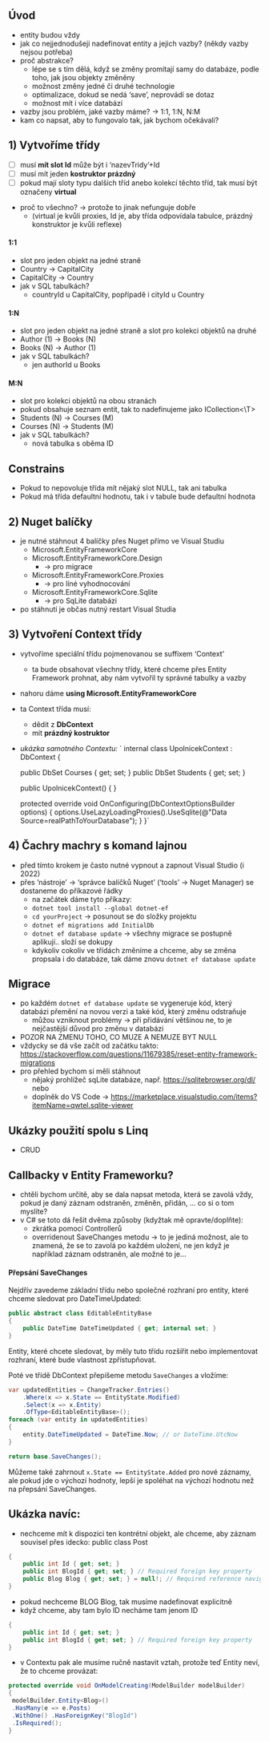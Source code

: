 ## Úvod
- entity budou vždy
- jak co nejjednodušeji nadefinovat entity a jejich vazby? (někdy vazby nejsou potřeba)
- proč abstrakce?
	- lépe se s tím dělá, když se změny promítají samy do databáze, podle toho, jak jsou objekty změněny
	- možnost změny jedné či druhé technologie
	- optimalizace, dokud se nedá ‘save’, neprovádí se dotaz
	- možnost mít i více databází
- vazby jsou problém, jaké vazby máme? → 1:1, 1:N, N:M
- kam co napsat, aby to fungovalo tak, jak bychom očekávali?
## 1) Vytvoříme třídy
- [ ] musí **mít slot Id** může být i ‘nazevTridy’+Id
- [ ] musí mít jeden **kostruktor prázdný**
- [ ] pokud mají sloty typu dalších tříd anebo kolekcí těchto tříd, tak musí být označeny **virtual**
- proč to všechno? → protože to jinak nefunguje dobře
	- (virtual je kvůli proxies, Id je, aby třída odpovídala tabulce, prázdný konstruktor je kvůli reflexe)
#### 1:1
- slot pro jeden objekt na jedné straně
- Country → CapitalCity
- CapitalCity → Country
- jak v SQL tabulkách?
	- countryId u CapitalCity, popřípadě i cityId u Country
#### 1:N
- slot pro jeden objekt na jedné straně a slot pro kolekci objektů na druhé
- Author (1) → Books (N)
- Books (N) → Author (1)
- jak v SQL tabulkách?
	- jen authorId u Books
#### M:N
- slot pro kolekci objektů na obou stranách
- pokud obsahuje seznam entit, tak to nadefinujeme jako ICollection<\T>
- Students (N) → Courses (M)
-  Courses (N) → Students (M)
- jak v SQL tabulkách?
	- nová tabulka s oběma ID

## Constrains
- Pokud to nepovoluje třída mít nějaký slot NULL, tak ani tabulka
- Pokud má třída defaultní hodnotu, tak i v tabule bude defaultní hodnota
## 2) Nuget balíčky
- je nutné stáhnout 4 balíčky přes Nuget přímo ve Visual Studiu
	- Microsoft.EntityFrameworkCore
	- Microsoft.EntityFrameworkCore.Design 
		- → pro migrace
	- Microsoft.EntityFrameworkCore.Proxies 
		- → pro líné vyhodnocování
	- Microsoft.EntityFrameworkCore.Sqlite 
		- → pro SqLite databázi
- po stáhnutí je občas nutný restart Visual Studia
## 3) Vytvoření Context třídy
- vytvoříme speciální třídu pojmenovanou se suffixem ‘Context’ 
	- ta bude obsahovat všechny třídy, které chceme přes Entity Framework prohnat, aby nám vytvořil ty správné tabulky a vazby
- nahoru dáme **using Microsoft.EntityFrameworkCore**
- ta Context třída musí:
	- dědit z **DbContext**
	- mít **prázdný kostruktor**
- *ukázka samotného Contextu:*
` internal class UpolnicekContext : DbContext
{

    public DbSet<Course> Courses { get; set; }
    public DbSet<Student> Students { get; set; }

    public UpolnicekContext() { }

    protected override void OnConfiguring(DbContextOptionsBuilder options) 
    {
        options.UseLazyLoadingProxies().UseSqlite(@"Data Source=realPathToYourDatabase"); 
    }
}`
## 4) Čachry machry s komand lajnou
- před tímto krokem je často nutné vypnout a zapnout Visual Studio (i 2022)
- přes ‘nástroje’ → ‘správce balíčků Nuget’ (‘tools’ → Nuget Manager) se dostaneme do příkazové řádky
	- na začátek dáme tyto příkazy:
	- `dotnet tool install --global dotnet-ef` 
	- `cd yourProject` → posunout se do složky projektu
	- `dotnet ef migrations add InitialDb`
	- `dotnet ef database update` → všechny migrace se postupně aplikují.. složí se dokupy
	- kdykoliv cokoliv ve třídách změníme a chceme, aby se změna propsala i do databáze, tak dáme znovu `dotnet ef database update`
## Migrace
- po každém `dotnet ef database update` se vygeneruje kód, který databázi přemění na novou verzi a také kód, který změnu odstraňuje
	- můžou vzniknout problémy → při přidávání většinou ne, to je nejčastější důvod pro změnu v databázi
- POZOR NA ZMENU TOHO, CO MUZE A NEMUZE BYT NULL
- vždycky se dá vše začít od začátku takto: https://stackoverflow.com/questions/11679385/reset-entity-framework-migrations
- pro přehled bychom si měli stáhnout 
	- nějaký prohlížeč sqLite databáze, např. https://sqlitebrowser.org/dl/
	nebo 
	- doplněk do VS Code → https://marketplace.visualstudio.com/items?itemName=qwtel.sqlite-viewer
## Ukázky použití spolu s Linq
- CRUD
## Callbacky v Entity Frameworku?
- chtěli bychom určitě, aby se dala napsat metoda, která se zavolá vždy, pokud je daný záznam odstraněn, změněn, přidán, … co si o tom myslíte?
- v C# se toto dá řešit dvěma způsoby (kdyžtak mě opravte/doplňte):
	- zkrátka pomocí Controllerů
	- overridenout SaveChanges metodu → to je jediná možnost, ale to znamená, že se to zavolá po každém uložení, ne jen když je například záznam odstraněn, ale možné to je…

#### Přepsání SaveChanges
Nejdřív zavedeme základní třídu nebo společné rozhraní pro entity, které chceme sledovat pro DateTimeUpdated:

```csharp
public abstract class EditableEntityBase
{
    public DateTime DateTimeUpdated { get; internal set; } 
}
```

Entity, které chcete sledovat, by měly tuto třídu rozšířit nebo implementovat rozhraní, které bude vlastnost zpřístupňovat.

Poté ve třídě DbContext přepíšeme metodu `SaveChanges` a vložíme:
```csharp
var updatedEntities = ChangeTracker.Entries()
    .Where(x => x.State == EntityState.Modified)
    .Select(x => x.Entity)
    .OfType<EditableEntityBase>();
foreach (var entity in updatedEntities)
{
    entity.DateTimeUpdated = DateTime.Now; // or DateTime.UtcNow
}

return base.SaveChanges();
```

Můžeme také zahrnout `x.State == EntityState.Added` pro nové záznamy, ale pokud jde o výchozí hodnoty, lepší je spoléhat na výchozí hodnotu než na přepsání SaveChanges.
## Ukázka navíc:
- nechceme mít k dispozici ten kontrétní objekt, ale chceme, aby záznam souvisel přes idecko:
public class Post
```csharp
{
    public int Id { get; set; }
    public int BlogId { get; set; } // Required foreign key property
    public Blog Blog { get; set; } = null!; // Required reference navigation to principal
}
```
- pokud nechceme BLOG Blog, tak musíme nadefinovat explicitně
- když chceme, aby tam bylo ID necháme tam jenom ID
```csharp
{
    public int Id { get; set; }
    public int BlogId { get; set; } // Required foreign key property
}
```
- v Contextu pak ale musíme ručně nastavit vztah, protože teď Entity neví, že to chceme provázat:
```csharp
protected override void OnModelCreating(ModelBuilder modelBuilder) 
{ 
 modelBuilder.Entity<Blog>()
 .HasMany(e => e.Posts)
 .WithOne() .HasForeignKey("BlogId")
 .IsRequired(); 
}
```
